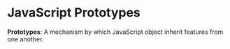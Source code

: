 # JavaScript Prototypes

**Prototypes**: A mechanism by which JavaScript object inherit features from one another.
